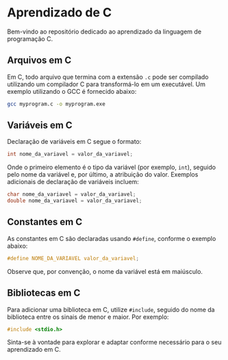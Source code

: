 # Aprendizado de C

Bem-vindo ao repositório dedicado ao aprendizado da linguagem de programação C.

## Arquivos em C

Em C, todo arquivo que termina com a extensão `.c` pode ser compilado utilizando um compilador C para transformá-lo em um executável. Um exemplo utilizando o GCC é fornecido abaixo:

```bash
gcc myprogram.c -o myprogram.exe
```

## Variáveis em C

Declaração de variáveis em C segue o formato:

```c
int nome_da_variavel = valor_da_variavel;
```

Onde o primeiro elemento é o tipo da variável (por exemplo, `int`), seguido pelo nome da variável e, por último, a atribuição do valor. Exemplos adicionais de declaração de variáveis incluem:

```c
char nome_da_variavel = valor_da_variavel;
double nome_da_variavel = valor_da_variavel;
```

## Constantes em C

As constantes em C são declaradas usando `#define`, conforme o exemplo abaixo:

```c
#define NOME_DA_VARIAVEL valor_da_variavel;
```

Observe que, por convenção, o nome da variável está em maiúsculo.

## Bibliotecas em C

Para adicionar uma biblioteca em C, utilize `#include`, seguido do nome da biblioteca entre os sinais de menor e maior. Por exemplo:

```c
#include <stdio.h>
```

Sinta-se à vontade para explorar e adaptar conforme necessário para o seu aprendizado em C.